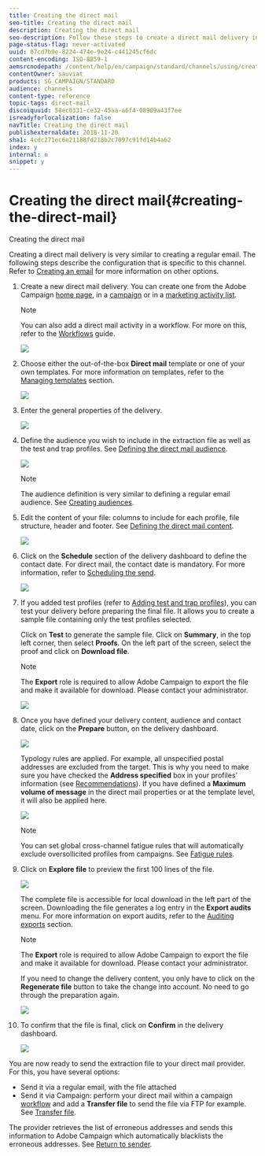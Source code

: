 ```yaml
---
title: Creating the direct mail
seo-title: Creating the direct mail
description: Creating the direct mail
seo-description: Follow these steps to create a direct mail delivery in Adobe Campaign.
page-status-flag: never-activated
uuid: 07cd7b9e-8224-474e-9e24-c441245cf6dc
content-encoding: ISO-8859-1
aemsrcnodepath: /content/help/en/campaign/standard/channels/using/creating-the-direct-mail
contentOwner: sauviat
products: SG_CAMPAIGN/STANDARD
audience: channels
content-type: reference
topic-tags: direct-mail
discoiquuid: 58ec0331-ce32-45aa-a6f4-08909a43f7ee
isreadyforlocalization: false
navTitle: Creating the direct mail
publishexternaldate: 2018-11-20
sha1: 4cdc271ec6e21188fd218b2c7097c91fd14b4a62
index: y
internal: n
snippet: y
---
```


# Creating the direct mail{#creating-the-direct-mail}

Creating the direct mail

Creating a direct mail delivery is very similar to creating a regular email. The following steps describe the configuration that is specific to this channel. Refer to [Creating an email](../../channels/using/creating-an-email.md) for more information on other options.

1. Create a new direct mail delivery. You can create one from the Adobe Campaign [home page](../../start/using/interface-description.md#home-page), in a [campaign](../../start/using/marketing-activities.md#creating-a-marketing-activity) or in a [marketing activity list](../../start/using/programs-and-campaigns.md#creating-a-campaign).

   >[!NOTE]
   >
   >You can also add a direct mail activity in a workflow. For more on this, refer to the [Workflows](../../automating/using/direct-mail-delivery.md) guide.

   ![](assets/direct_mail_1.png)

1. Choose either the out-of-the-box **Direct mail** template or one of your own templates. For more information on templates, refer to the [Managing templates](../../start/using/about-templates.md) section.

   ![](assets/direct_mail_2.png)

1. Enter the general properties of the delivery.

   ![](assets/direct_mail_3.png)

1. Define the audience you wish to include in the extraction file as well as the test and trap profiles. See [Defining the direct mail audience](../../channels/using/defining-the-direct-mail-audience.md). 

   ![](assets/direct_mail_4.png)

   >[!NOTE]
   >
   >The audience definition is very similar to defining a regular email audience. See [Creating audiences](../../audiences/using/creating-audiences.md).

1. Edit the content of your file: columns to include for each profile, file structure, header and footer. See [Defining the direct mail content](../../channels/using/defining-the-direct-mail-content.md).

   ![](assets/direct_mail_5.png)

1. Click on the **Schedule** section of the delivery dashboard to define the contact date. For direct mail, the contact date is mandatory. For more information, refer to [Scheduling the send](../../sending/using/about-scheduling-messages.md).

   ![](assets/direct_mail_8.png)

1. If you added test profiles (refer to [Adding test and trap profiles](../../channels/using/defining-the-direct-mail-audience.md#adding-test-and-trap-profiles)), you can test your delivery before preparing the final file. It allows you to create a sample file containing only the test profiles selected.

   Click on **Test** to generate the sample file. Click on **Summary**, in the top left corner, then select **Proofs**. On the left part of the screen, select the proof and click on **Download file**.

   >[!NOTE]
   >
   >The **Export** role is required to allow Adobe Campaign to export the file and make it available for download. Please contact your administrator.

   ![](assets/direct_mail_19.png)

1. Once you have defined your delivery content, audience and contact date, click on the **Prepare** button, on the delivery dashboard.

   ![](assets/direct_mail_16.png)

   Typology rules are applied. For example, all unspecified postal addresses are excluded from the target. This is why you need to make sure you have checked the **Address specified** box in your profiles' information (see [Recommendations](../../channels/using/about-direct-mail.md#recommendations)). If you have defined a **Maximum volume of message** in the direct mail properties or at the template level, it will also be applied here.

   ![](assets/direct_mail_25.png)

   >[!NOTE]
   >
   >You can set global cross-channel fatigue rules that will automatically exclude oversollicited profiles from campaigns. See [Fatigue rules](../../administration/using/fatigue-rules.md).

1. Click on **Explore file** to preview the first 100 lines of the file. 

   ![](assets/direct_mail_18.png)

   The complete file is accessible for local download in the left part of the screen. Downloading the file generates a log entry in the **Export audits** menu. For more information on export audits, refer to the [Auditing exports](../../administration/using/auditing-export-logs.md) section.

   >[!NOTE]
   >
   >The **Export** role is required to allow Adobe Campaign to export the file and make it available for download. Please contact your administrator.

   If you need to change the delivery content, you only have to click on the **Regenerate file** button to take the change into account. No need to go through the preparation again. 

   ![](assets/direct_mail_21.png)

1. To confirm that the file is final, click on **Confirm** in the delivery dashboard.

   ![](assets/direct_mail_20.png)

You are now ready to send the extraction file to your direct mail provider. For this, you have several options:

* Send it via a regular email, with the file attached
* Send it via Campaign: perform your direct mail within a campaign [workflow](../../automating/using/direct-mail-delivery.md) and add a **Transfer file** to send the file via FTP for example. See [Transfer file](../../automating/using/transfer-file.md).

The provider retrieves the list of erroneous addresses and sends this information to Adobe Campaign which automatically blacklists the erroneous addresses. See [Return to sender](../../channels/using/return-to-sender.md).
